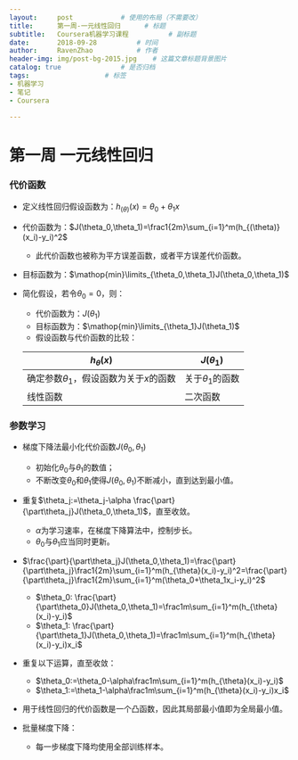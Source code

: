 ```yaml
---
layout:     post			# 使用的布局（不需要改）
title:      第一周-一元线性回归		# 标题 
subtitle:   Coursera机器学习课程        	# 副标题
date:       2018-09-28			# 时间
author:     RavenZhao 			# 作者
header-img: img/post-bg-2015.jpg 	# 这篇文章标题背景图片
catalog: true 				# 是否归档
tags:					# 标签
- 机器学习
- 笔记
- Coursera

---
```


# 第一周 一元线性回归

### 代价函数

- 定义线性回归假设函数为：$h_{(\theta)}(x)=\theta_0+\theta_1x$

- 代价函数为：$J(\theta_0,\theta_1)=\frac1{2m}\sum_{i=1}^m(h_{(\theta)}(x_i)-y_i)^2$

  - 此代价函数也被称为平方误差函数，或者平方误差代价函数。

- 目标函数为：$\mathop{min}\limits_{\theta_0,\theta_1}J(\theta_0,\theta_1)$

- 简化假设，若令$\theta_0=0$，则：

  - 代价函数为：$J(\theta_1)$
  - 目标函数为：$\mathop{min}\limits_{\theta_1}J(\theta_1)$
  - 假设函数与代价函数的比较：

  | $h_{\theta}(x)$                             | $J(\theta_1)$        |
  | ------------------------------------------- | -------------------- |
  | 确定参数$\theta_1$，假设函数为关于$x$的函数 | 关于$\theta_1$的函数 |
  | 线性函数                                    | 二次函数             |

### 参数学习

- 梯度下降法最小化代价函数$J(\theta_0,\theta_1)$
  - 初始化$\theta_0$与$\theta_1$的数值；
  - 不断改变$\theta_0$和$\theta_1$使得$J(\theta_0,\theta_1)$不断减小，直到达到最小值。

- 重复$\theta_j:=\theta_j-\alpha \frac{\part}{\part\theta_j}J(\theta_0,\theta_1)$，直至收敛。
  - $\alpha$为学习速率，在梯度下降算法中，控制步长。
  - $\theta_0$与$\theta_1$应当同时更新。
- $\frac{\part}{\part\theta_j}J(\theta_0,\theta_1)=\frac{\part}{\part\theta_j}\frac1{2m}\sum_{i=1}^m(h_{\theta}(x_i)-y_i)^2=\frac{\part}{\part\theta_j}\frac1{2m}\sum_{i=1}^m(\theta_0+\theta_1x_i-y_i)^2$
  - $\theta_0: \frac{\part}{\part\theta_0}J(\theta_0,\theta_1)=\frac1m\sum_{i=1}^m(h_{\theta}(x_i)-y_i)$
  - $\theta_1: \frac{\part}{\part\theta_1}J(\theta_0,\theta_1)=\frac1m\sum_{i=1}^m(h_{\theta}(x_i)-y_i)x_i$
- 重复以下运算，直至收敛：
  - $\theta_0:=\theta_0-\alpha\frac1m\sum_{i=1}^m(h_{\theta}(x_i)-y_i)$
  - $\theta_1:=\theta_1-\alpha\frac1m\sum_{i=1}^m(h_{\theta}(x_i)-y_i)x_i$
- 用于线性回归的代价函数是一个凸函数，因此其局部最小值即为全局最小值。
- 批量梯度下降：
  - 每一步梯度下降均使用全部训练样本。